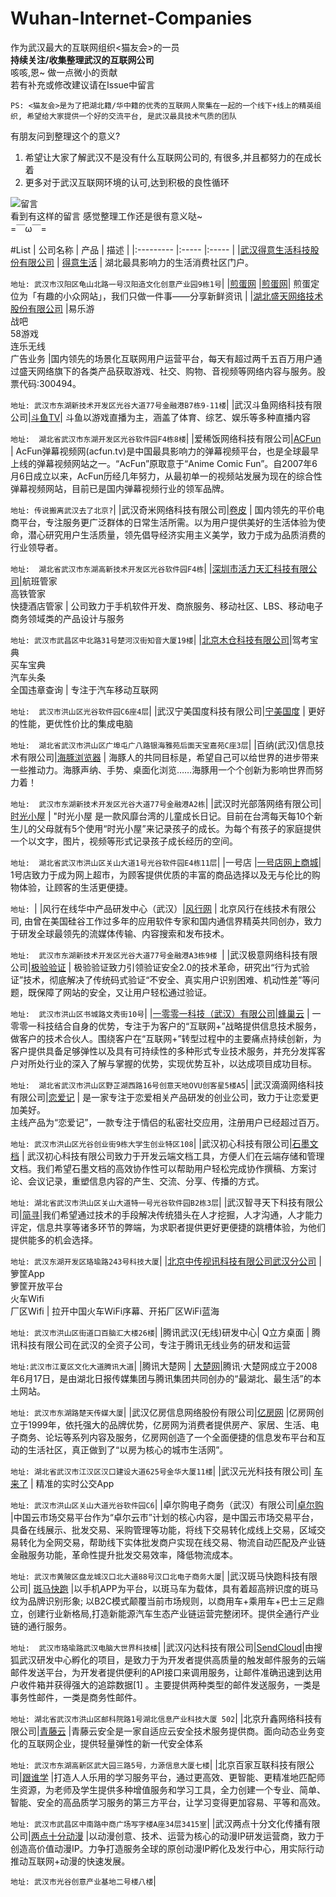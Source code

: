 # Wuhan-Internet-Companies
作为武汉最大的互联网组织<猫友会>的一员  
**持续关注/收集整理武汉的互联网公司**  
咳咳,恩~ 做一点微小的贡献  
若有补充或修改建议请在Issue中留言  

`PS: <猫友会>是为了把湖北籍/华中籍的优秀的互联网人聚集在一起的一个线下+线上的精英组织, 希望给大家提供一个好的交流平台, 是武汉最具技术气质的团队`  

有朋友问到整理这个的意义?  
1. 希望让大家了解武汉不是没有什么互联网公司的, 有很多,并且都努力的在成长着  
2. 更多对于武汉互联网环境的认可,达到积极的良性循环  

![留言](https://github.com/xmagicj/Wuhan-Internet-Companies/blob/master/msg.png)  
看到有这样的留言 感觉整理工作还是很有意义哒~  
=￣ω￣=

#List
| 公司名称  | 产品  | 描述  |
|:--------- |:----- |:----- |
|[武汉得意生活科技股份有限公司](http://corp.deyi.com/) | [得意生活](http://www.deyi.com/) | 湖北最具影响力的生活消费社区门户。</p>`地址: 武汉市汉阳区龟山北路一号汉阳造文化创意产业园9栋1号`|
|[煎蛋网](http://jandan.net/)  |[煎蛋网](http://jandan.net/)| 煎蛋定位为「有趣的小众网站」，我们只做一件事——分享新鲜资讯 |
|[湖北盛天网络技术股份有限公司](http://www.stnts.com/) |易乐游<br> 战吧<br>  58游戏<br>  连乐无线<br>  广告业务  |国内领先的场景化互联网用户运营平台，每天有超过两千五百万用户通过盛天网络旗下的各类产品获取游戏、社交、购物、音视频等网络内容与服务。股票代码:300494。</p>`地址: 武汉市东湖新技术开发区光谷大道77号金融港B7栋9-11楼`|
|武汉斗鱼网络科技有限公司|[斗鱼TV](https://www.douyu.com/)| 斗鱼以游戏直播为主，涵盖了体育、综艺、娱乐等多种直播内容 </p>`地址:  湖北省武汉市东湖开发区光谷软件园F4栋8楼`|
|爱稀饭网络科技有限公司|[ACFun](http://www.acfun.tv/) | AcFun弹幕视频网(acfun.tv)是中国最具影响力的弹幕视频平台，也是全球最早上线的弹幕视频网站之一。“AcFun”原取意于“Anime Comic Fun”。自2007年6月6日成立以来，AcFun历经几年努力，从最初单一的视频站发展为现在的综合性弹幕视频网站，目前已是国内弹幕视频行业的领军品牌。 </p>`地址: 传说搬离武汉去了北京?`|
|武汉奇米网络科技有限公司|[卷皮](http://www.juanpi.com/) | 国内领先的平价电商平台，专注服务更广泛群体的日常生活所需。以为用户提供美好的生活体验为使命，潜心研究用户生活质量，领先倡导经济实用主义美学，致力于成为品质消费的行业领导者。 </p>`地址:  湖北省武汉市东湖高新技术开发区光谷软件园F4栋`|
|[深圳市活力天汇科技有限公司](http://www.133.cn/)|航班管家 <br> 高铁管家 <br> 快捷酒店管家 | 公司致力于手机软件开发、商旅服务、移动社区、LBS、移动电子商务领域类的产品设计与服务 </p>`地址: 武汉市武昌区中北路31号楚河汉街知音大厦19楼`|
|[北京木仓科技有限公司](http://www.mucang.cn/)|驾考宝典 <br> 买车宝典 <br> 汽车头条 <br> 全国违章查询 | 专注于汽车移动互联网 </p>`地址:  武汉市洪山区光谷软件园C6座4层`|
|武汉宁美国度科技有限公司|[宁美国度](http://www.ningmei.net.cn/) | 更好的性能，更优性价比的集成电脑 </p>`地址:  湖北省武汉市洪山区广埠屯广八路银海雅苑后面天宝嘉苑C座3层`|
|百纳(武汉)信息技术有限公司|[海豚浏览器](http://cn.dolphin.com/) | 海豚人的共同目标是，希望自己可以给世界的进步带来一些推动力。海豚声纳、手势、桌面化浏览……海豚用一个个创新为影响世界而努力着！ </p>`地址:  武汉市东湖新技术开发区光谷大道77号金融港A2栋`|
|武汉时光部落网络有限公司|[时光小屋](http://www.shiguangxiaowu.cn/) | "时光小屋 是一款风靡台湾的儿童成长日记。目前在台湾每天每10个新生儿的父母就有5个使用“时光小屋”来记录孩子的成长。为每个有孩子的家庭提供一个以文字，图片，视频等形式记录孩子成长经历的空间。</p>`地址:  湖北省武汉市洪山区关山大道1号光谷软件园E4栋11层`|
|一号店  |[一号店网上商城](http://www.yhd.com/)| 1号店致力于成为网上超市，为顾客提供优质的丰富的商品选择以及无与伦比的购物体验，让顾客的生活更便捷。</p>`地址: `|
|风行在线华中产品研发中心（武汉）|[风行网](http://www.fun.tv/) | 北京风行在线技术有限公司, 由曾在美国硅谷工作过多年的应用软件专家和国内通信界精英共同创办，致力于研发全球最领先的流媒体传输、内容搜索和发布技术。 </p>`地址:  武汉市东湖新技术开发区光谷大道77号金融港A3栋9楼 `|
|武汉极意网络科技有限公司|[极验验证](http://www.geetest.com/) | 极验验证致力引领验证安全2.0的技术革命，研究出“行为式验证”技术，彻底解决了传统码式验证“不安全、真实用户识别困难、机动性差”等问题，既保障了网站的安全，又让用户轻松通过验证。 </p>`地址:  武汉市洪山区书城路文秀街10号`|
|[一零零一科技（武汉）有限公司](http://www.1001ts.com/)|[蜂巢云](http://fengchaoyun.net/) | 一零零一科技结合自身的优势，专注于为客户的“互联网+”战略提供信息技术服务，做客户的技术合伙人。围绕客户在“互联网+”转型过程中的主要痛点持续创新，为客户提供具备足够弹性以及具有可持续性的多种形式专业技术服务，并充分发挥客户对所处行业的深入了解与掌握的优势，实现优势互补，以达成项目成功目标。 </p>`地址:  湖北省武汉市洪山区野芷湖西路16号创意天地OVU创客星5楼A5`|
|武汉滴滴网络科技有限公司|[恋爱记](http://www.lianaibiji.com/) | 是一家专注于恋爱相关产品研发的创业公司，致力于让恋爱更加美好。<br> 主线产品为“恋爱记”，一款专注于情侣的私密社交应用，注册用户已经超过百万。 </p>`地址: 武汉市洪山区光谷创业街9栋大学生创业特区108`|
|武汉初心科技有限公司|[石墨文档](https://shimo.im/) | 武汉初心科技有限公司致力于开发云端文档工具，方便人们在云端存储和管理文档。我们希望石墨文档的高效协作性可以帮助用户轻松完成协作撰稿、方案讨论、会议记录，重塑信息内容的产生、交流、分享、传播的方式。</p>`地址: 湖北省武汉市洪山区关山大道特一号光谷软件园B2栋3层`|
|武汉智寻天下科技有限公司|[简寻](https://www.jianxun.io/)|我们希望通过技术的手段解决传统猎头在人才挖掘，人才沟通，人才能力评定，信息共享等诸多环节的弊端，为求职者提供更好更便捷的跳槽体验，为他们提供能多的机会选择。</p>`地址: 武汉东湖开发区珞瑜路243号科技大厦`|
|[北京中传视讯科技有限公司武汉分公司](http://www.cmmobi.com/) | 箩筐App <br> 箩筐开放平台 <br> 火车Wifi <br> 厂区Wifi | 拉开中国火车WiFi序幕、开拓厂区WiFi蓝海</p>`地址: 武汉市洪山区街道口百脑汇大楼26楼`|
|腾讯武汉(无线)研发中心| Q立方桌面 | 腾讯科技有限公司在武汉的全资子公司，专注于腾讯无线业务的研发和运营 </p>`地址:武汉市江夏区文化大道腾讯大道`|
|腾讯大楚网 | [大楚网](http://hb.qq.com/)|腾讯·大楚网成立于2008年6月17日，是由湖北日报传媒集团与腾讯集团共同创办的“最湖北、最生活”的本土网站。</p>`地址: 武汉市东湖路楚天传媒大厦`|
|武汉亿房信息网络股份有限公司|[亿房网](http://www.fdc.com.cn/) |亿房网创立于1999年，依托强大的品牌优势，亿房网为消费者提供房产、家居、生活、电子商务、论坛等系列内容及服务，亿房网创造了一个全面便捷的信息发布平台和互动的生活社区，真正做到了“以房为核心的城市生活网”。</p>`地址: 湖北省武汉市江汉区汉口建设大道625号金华大厦11楼`|
|武汉元光科技有限公司| [车来了](http://www.chelaile.net.cn/) | 精准的实时公交App </p>`地址: 武汉市洪山区关山大道光谷软件园C6`|
|卓尔购电子商务（武汉）有限公司|[卓尔购](http://www.zallgo.com/home) |中国云市场交易平台作为“卓尔云市”计划的核心内容，是中国云市场交易平台，具备在线展示、批发交易、采购管理等功能，将线下交易转化成线上交易，区域交易转化为全网交易，帮助线下实体批发商户实现在线交易、物流自动匹配及产业链金融服务功能，革命性提升批发交易效率，降低物流成本。 </p>`地址: 武汉市黄陂区盘龙城汉口北大道88号汉口北电子商务大厦`|
|武汉斑马快跑科技有限公司| [斑马快跑](http://www.bmkp.cn/) |以手机APP为平台，以斑马车为载体，具有着超高辨识度的斑马纹为品牌识别形象; 以B2C模式颠覆当前市场规则，以商用车+乘用车+巴士三足鼎立，创建行业新格局,打造新能源汽车生态产业链运营完整闭环。提供全通行产业链的通行服务。</p>`地址:  武汉市珞瑜路武汉电脑大世界科技楼`|
|武汉闪达科技有限公司|[SendCloud](http://sendcloud.sohu.com/)|由搜狐武汉研发中心孵化的项目，是致力于为开发者提供高质量的触发邮件服务的云端邮件发送平台，为开发者提供便利的API接口来调用服务，让邮件准确迅速到达用户收件箱并获得强大的追踪数据[1]  。主要提供两种类型的邮件发送服务，一类是事务性邮件，一类是商务性邮件。</p>`地址: 湖北省武汉市洪山区邮科院路1号湖北信息产业科技大厦 502`|
|北京升鑫网络科技有限公司|[青藤云](https://qingteng.cn/) |青藤云安全是一家自适应云安全技术服务提供商。面向动态业务变化的互联网企业，提供轻量弹性的新一代安全体系 </p>`地址: 武汉市东湖高新区武大园三路5号，力源信息大厦七楼`|
|北京百家互联科技有限公司|[跟谁学](http://www.genshuixue.com/) |打造人人乐用的学习服务平台，通过更高效、更智能、更精准地匹配师生资源，为老师及学生提供多种增值服务和学习工具，全力创建一个专业、简单、智能、安全的高品质学习服务的第三方平台，让学习变得更加容易、平等和高效。 </p>`地址: 武汉市武昌区中南路中商广场写字楼A座34层3415室`|
|武汉两点十分文化传播有限公司|[两点十分动漫](http://www.2-10.cn/) |以动漫创意、技术、运营为核心的动漫IP研发运营商，致力于创造高价值动漫IP。力争打造服务全球的原创动漫IP孵化及发行中心，用实际行动推动互联网+动漫的快速发展。 </p>`地址: 武汉市光谷创意产业基地二号楼八楼`|
